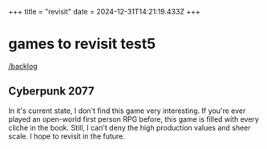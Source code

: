 +++
title = "revisit"
date = 2024-12-31T14:21:19.433Z
+++

# games to revisit test5

[/backlog](/backlog)

## Cyberpunk 2077
In it's current state, I don't find this game very interesting. If you're ever played an open-world first person RPG before, this game is filled with every cliche in the book. Still, I can't deny the high production values and sheer scale. I hope to revisit in the future.
